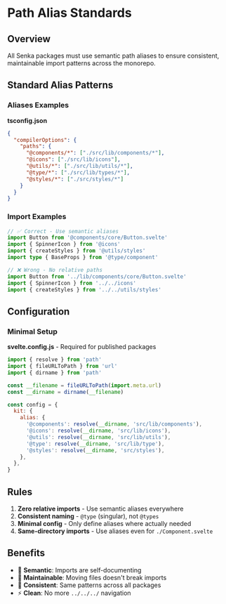 # Path Alias Standards

## Overview

All Senka packages must use semantic path aliases to ensure consistent, maintainable import patterns across the monorepo.

## Standard Alias Patterns

### Aliases Examples

**tsconfig.json**

```json
{
  "compilerOptions": {
    "paths": {
      "@components/*": ["./src/lib/components/*"],
      "@icons": ["./src/lib/icons"],
      "@utils/*": ["./src/lib/utils/*"],
      "@type/*": ["./src/lib/types/*"],
      "@styles/*": ["./src/styles/*"]
    }
  }
}
```

### Import Examples

```typescript
// ✅ Correct - Use semantic aliases
import Button from '@components/core/Button.svelte'
import { SpinnerIcon } from '@icons'
import { createStyles } from '@utils/styles'
import type { BaseProps } from '@type/component'

// ❌ Wrong - No relative paths
import Button from '../lib/components/core/Button.svelte'
import { SpinnerIcon } from '../../icons'
import { createStyles } from '../../utils/styles'
```

## Configuration

### Minimal Setup

**svelte.config.js** - Required for published packages

```javascript
import { resolve } from 'path'
import { fileURLToPath } from 'url'
import { dirname } from 'path'

const __filename = fileURLToPath(import.meta.url)
const __dirname = dirname(__filename)

const config = {
  kit: {
    alias: {
      '@components': resolve(__dirname, 'src/lib/components'),
      '@icons': resolve(__dirname, 'src/lib/icons'),
      '@utils': resolve(__dirname, 'src/lib/utils'),
      '@type': resolve(__dirname, 'src/lib/type'),
      '@styles': resolve(__dirname, 'src/styles'),
    },
  },
}
```

## Rules

1. **Zero relative imports** - Use semantic aliases everywhere
2. **Consistent naming** - `@type` (singular), not `@types`
3. **Minimal config** - Only define aliases where actually needed
4. **Same-directory imports** - Use aliases even for `./Component.svelte`

## Benefits

- 🎯 **Semantic**: Imports are self-documenting
- 🔧 **Maintainable**: Moving files doesn't break imports
- 📖 **Consistent**: Same patterns across all packages
- ⚡ **Clean**: No more `../../../` navigation
